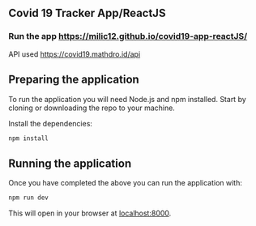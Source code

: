 ## Covid 19 Tracker App/ReactJS
### Run the app https://milic12.github.io/covid19-app-reactJS/
API used https://covid19.mathdro.id/api

## Preparing the application

To run the application you will need Node.js and npm installed. Start by cloning or downloading the repo to your machine.


Install the dependencies:

```bash
npm install
```


## Running the application

Once you have completed the above you can run the application with:

```bash
npm run dev
```

This will open in your browser at [localhost:8000](http://localhost:3000).




